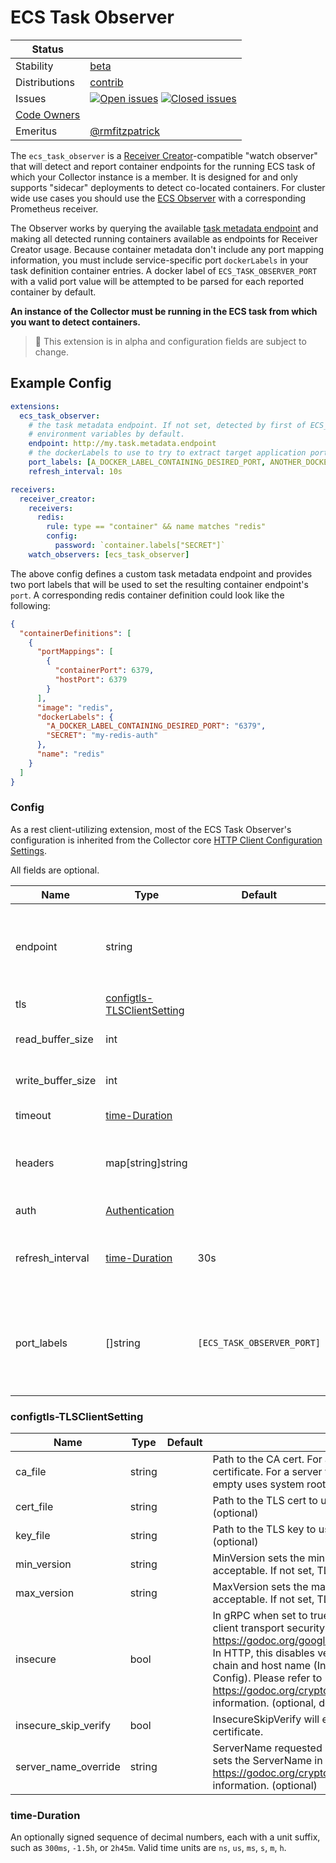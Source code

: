 # ECS Task Observer

<!-- status autogenerated section -->
| Status        |           |
| ------------- |-----------|
| Stability     | [beta]  |
| Distributions | [contrib] |
| Issues        | [![Open issues](https://img.shields.io/github/issues-search/open-telemetry/opentelemetry-collector-contrib?query=is%3Aissue%20is%3Aopen%20label%3Aextension%2Fecstaskobserver%20&label=open&color=orange&logo=opentelemetry)](https://github.com/open-telemetry/opentelemetry-collector-contrib/issues?q=is%3Aopen+is%3Aissue+label%3Aextension%2Fecstaskobserver) [![Closed issues](https://img.shields.io/github/issues-search/open-telemetry/opentelemetry-collector-contrib?query=is%3Aissue%20is%3Aclosed%20label%3Aextension%2Fecstaskobserver%20&label=closed&color=blue&logo=opentelemetry)](https://github.com/open-telemetry/opentelemetry-collector-contrib/issues?q=is%3Aclosed+is%3Aissue+label%3Aextension%2Fecstaskobserver) |
| [Code Owners](https://github.com/open-telemetry/opentelemetry-collector-contrib/blob/main/CONTRIBUTING.md#becoming-a-code-owner)    |  |
| Emeritus      | [@rmfitzpatrick](https://www.github.com/rmfitzpatrick) |

[beta]: https://github.com/open-telemetry/opentelemetry-collector#beta
[contrib]: https://github.com/open-telemetry/opentelemetry-collector-releases/tree/main/distributions/otelcol-contrib
<!-- end autogenerated section -->

The `ecs_task_observer` is a [Receiver Creator](../../../receiver/receivercreator/README.md)-compatible "watch observer" that will detect and report
container endpoints for the running ECS task of which your Collector instance is a member. It is designed for and only supports "sidecar" deployments
to detect co-located containers. For cluster wide use cases you should use the [ECS Observer](../ecsobserver/README.md) with a corresponding Prometheus receiver.

The Observer works by querying the available [task metadata endpoint](https://docs.aws.amazon.com/AmazonECS/latest/developerguide/task-metadata-endpoint.html)
and making all detected running containers available as endpoints for Receiver Creator usage. Because container metadata don't include any port mapping information,
you must include service-specific port `dockerLabels` in your task definition container entries. A docker label of `ECS_TASK_OBSERVER_PORT` with a valid port
value will be attempted to be parsed for each reported container by default.

**An instance of the Collector must be running in the ECS task from which you want to detect containers.**

> :construction: This extension is in alpha and configuration fields are subject to change.

## Example Config

```yaml
extensions:
  ecs_task_observer:
    # the task metadata endpoint. If not set, detected by first of ECS_CONTAINER_METADATA_URI_V4 and ECS_CONTAINER_METADATA_URI
    # environment variables by default.
    endpoint: http://my.task.metadata.endpoint
    # the dockerLabels to use to try to extract target application ports. If not set "ECS_TASK_OBSERVER_PORT" will be used by default.
    port_labels: [A_DOCKER_LABEL_CONTAINING_DESIRED_PORT, ANOTHER_DOCKER_LABEL_CONTAINING_DESIRED_PORT]
    refresh_interval: 10s

receivers:
  receiver_creator:
    receivers:
      redis:
        rule: type == "container" && name matches "redis"
        config:
          password: `container.labels["SECRET"]`
    watch_observers: [ecs_task_observer]
```

The above config defines a custom task metadata endpoint and provides two port labels that will be used to set the resulting container endpoint's `port`.
A corresponding redis container definition could look like the following:

```json
{
  "containerDefinitions": [
    {
      "portMappings": [
        {
          "containerPort": 6379,
          "hostPort": 6379
        }
      ],
      "image": "redis",
      "dockerLabels": {
        "A_DOCKER_LABEL_CONTAINING_DESIRED_PORT": "6379",
        "SECRET": "my-redis-auth"
      },
      "name": "redis"
    }
  ]
}
```


### Config

As a rest client-utilizing extension, most of the ECS Task Observer's configuration is inherited from the Collector core
[HTTP Client Configuration Settings](https://github.com/open-telemetry/opentelemetry-collector/blob/main/config/confighttp/README.md#client-configuration).

All fields are optional.

| Name | Type | Default | Docs |
| ---- | ---- | ------- | ---- |
| endpoint |string| <no value> | The task metadata endpoint, detected from first of `ECS_CONTAINER_METADATA_URI_V4` and `ECS_CONTAINER_METADATA_URI` environment variables by default |
| tls |[configtls-TLSClientSetting](#configtls-tlsclientsetting)| <no value> | TLSSetting struct exposes TLS client configuration.  |
| read_buffer_size |int| <no value> | ReadBufferSize for HTTP client. See http.Transport.ReadBufferSize.  |
| write_buffer_size |int| <no value> | WriteBufferSize for HTTP client. See http.Transport.WriteBufferSize.  |
| timeout |[time-Duration](#time-duration)| <no value> | Timeout parameter configures `http.Client.Timeout`.  |
| headers |map[string]string| <no value> | Additional headers attached to each HTTP request sent by the client. Existing header values are overwritten if collision happens.  |
| auth |[Authentication]| <no value> | Auth configuration for outgoing HTTP calls.  |
| refresh_interval |[time-Duration](#time-duration)| 30s | RefreshInterval determines the frequency at which the observer needs to poll for collecting new information about task containers.  |
| port_labels |[]string| `[ECS_TASK_OBSERVER_PORT]` | PortLabels is a list of container Docker labels from which to obtain the observed Endpoint port. The first label with valid port found will be used.  If no PortLabels provided, default of ECS_TASK_OBSERVER_PORT will be used.  |

### configtls-TLSClientSetting

| Name | Type | Default | Docs |
| ---- | ---- | ------- | ---- |
| ca_file |string| <no value> | Path to the CA cert. For a client this verifies the server certificate. For a server this verifies client certificates. If empty uses system root CA. (optional)  |
| cert_file |string| <no value> | Path to the TLS cert to use for TLS required connections. (optional)  |
| key_file |string| <no value> | Path to the TLS key to use for TLS required connections. (optional)  |
| min_version |string| <no value> | MinVersion sets the minimum TLS version that is acceptable. If not set, TLS 1.0 is used. (optional)  |
| max_version |string| <no value> | MaxVersion sets the maximum TLS version that is acceptable. If not set, TLS 1.3 is used. (optional)  |
| insecure |bool| <no value> | In gRPC when set to true, this is used to disable the client transport security. See https://godoc.org/google.golang.org/grpc#WithInsecure. In HTTP, this disables verifying the server's certificate chain and host name (InsecureSkipVerify in the tls Config). Please refer to https://godoc.org/crypto/tls#Config for more information. (optional, default false)  |
| insecure_skip_verify |bool| <no value> | InsecureSkipVerify will enable TLS but not verify the certificate.  |
| server_name_override |string| <no value> | ServerName requested by client for virtual hosting. This sets the ServerName in the TLSConfig. Please refer to https://godoc.org/crypto/tls#Config for more information. (optional)  |

### time-Duration
An optionally signed sequence of decimal numbers, each with a unit suffix, such as `300ms`, `-1.5h`, or `2h45m`. Valid time units are `ns`, `us`, `ms`, `s`, `m`, `h`.

[Authentication]: https://github.com/open-telemetry/opentelemetry-collector/tree/main/config/configauth